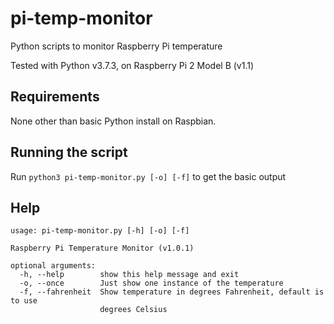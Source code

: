# pi-temp-monitor
Python scripts to monitor Raspberry Pi temperature

Tested with Python v3.7.3, on Raspberry Pi 2 Model B (v1.1)

## Requirements
None other than basic Python install on Raspbian.

## Running the script
Run `python3 pi-temp-monitor.py [-o] [-f]` to get the basic output

## Help
```
usage: pi-temp-monitor.py [-h] [-o] [-f]

Raspberry Pi Temperature Monitor (v1.0.1)

optional arguments:
  -h, --help        show this help message and exit
  -o, --once        Just show one instance of the temperature
  -f, --fahrenheit  Show temperature in degrees Fahrenheit, default is to use
                    degrees Celsius
```
